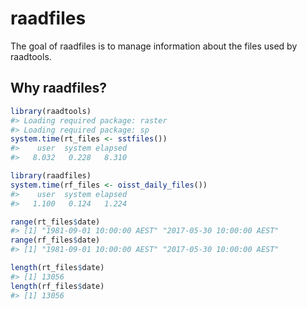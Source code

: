 <!-- README.md is generated from README.Rmd. Please edit that file -->
raadfiles
=========

The goal of raadfiles is to manage information about the files used by raadtools.

Why raadfiles?
--------------

``` r
library(raadtools)
#> Loading required package: raster
#> Loading required package: sp
system.time(rt_files <- sstfiles())
#>    user  system elapsed 
#>   8.032   0.228   8.310

library(raadfiles)
system.time(rf_files <- oisst_daily_files())
#>    user  system elapsed 
#>   1.100   0.124   1.224

range(rt_files$date)
#> [1] "1981-09-01 10:00:00 AEST" "2017-05-30 10:00:00 AEST"
range(rf_files$date)
#> [1] "1981-09-01 10:00:00 AEST" "2017-05-30 10:00:00 AEST"

length(rt_files$date)
#> [1] 13056
length(rf_files$date)
#> [1] 13056
```

